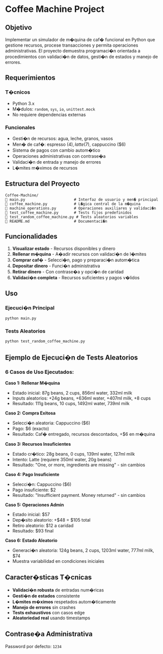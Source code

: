 # Coffee Machine Project

## Objetivo

Implementar un simulador de m�quina de caf� funcional en Python que gestione recursos, procese transacciones y permita operaciones administrativas. El proyecto demuestra programaci�n orientada a procedimientos con validaci�n de datos, gesti�n de estados y manejo de errores.

## Requerimientos

### T�cnicos
- Python 3.x
- M�dulos: `random`, `sys`, `io`, `unittest.mock`
- No requiere dependencias externas

### Funcionales
- Gesti�n de recursos: agua, leche, granos, vasos
- Men� de caf�: espresso ($4), latte ($7), cappuccino ($6)
- Sistema de pagos con cambio autom�tico
- Operaciones administrativas con contrase�a
- Validaci�n de entrada y manejo de errores
- L�mites m�ximos de recursos

## Estructura del Proyecto

```
Coffee-Machine/
   main.py                      # Interfaz de usuario y men� principal
   coffee_machine.py            # L�gica central de la m�quina
   machine_operations.py        # Operaciones auxiliares y validaci�n
   test_coffee_machine.py       # Tests fijos predefinidos
   test_random_coffee_machine.py # Tests aleatorios variables
   README.md                    # Documentaci�n
```

## Funcionalidades

1. **Visualizar estado** - Recursos disponibles y dinero
2. **Rellenar m�quina** - A�adir recursos con validaci�n de l�mites
3. **Comprar caf�** - Selecci�n, pago y preparaci�n autom�tica
4. **Depositar dinero** - Funci�n administrativa
5. **Retirar dinero** - Con contrase�a y opci�n de caridad
6. **Validaci�n completa** - Recursos suficientes y pagos v�lidos

## Uso

### Ejecuci�n Principal
```bash
python main.py
```

### Tests Aleatorios
```bash
python test_random_coffee_machine.py
```

## Ejemplo de Ejecuci�n de Tests Aleatorios

### 6 Casos de Uso Ejecutados:

**Caso 1: Rellenar M�quina**
- Estado inicial: 87g beans, 2 cups, 856ml water, 332ml milk
- Inputs aleatorios: +24g beans, +636ml water, +407ml milk, +8 cups
- Resultado: 111g beans, 10 cups, 1492ml water, 739ml milk

**Caso 2: Compra Exitosa**
- Selecci�n aleatoria: Cappuccino ($6)
- Pago: $6 (exacto)
- Resultado: Caf� entregado, recursos descontados, +$6 en m�quina

**Caso 3: Recursos Insuficientes**
- Estado cr�tico: 28g beans, 0 cups, 139ml water, 127ml milk
- Intento: Latte (requiere 350ml water, 20g beans)
- Resultado: "One, or more, ingredients are missing" - sin cambios

**Caso 4: Pago Insuficiente**
- Selecci�n: Cappuccino ($6)
- Pago insuficiente: $2
- Resultado: "Insufficient payment. Money returned" - sin cambios

**Caso 5: Operaciones Admin**
- Estado inicial: $57
- Dep�sito aleatorio: +$48 = $105 total
- Retiro aleatorio: $12 a caridad
- Resultado: $93 final

**Caso 6: Estado Aleatorio**
- Generaci�n aleatoria: 124g beans, 2 cups, 1203ml water, 777ml milk, $74
- Muestra variabilidad en condiciones iniciales

## Caracter�sticas T�cnicas

- **Validaci�n robusta** de entradas num�ricas
- **Gesti�n de estados** consistente
- **L�mites m�ximos** respetados autom�ticamente
- **Manejo de errores** sin crashes
- **Tests exhaustivos** con casos edge
- **Aleatoriedad real** usando timestamps

## Contrase�a Administrativa

Password por defecto: `1234`